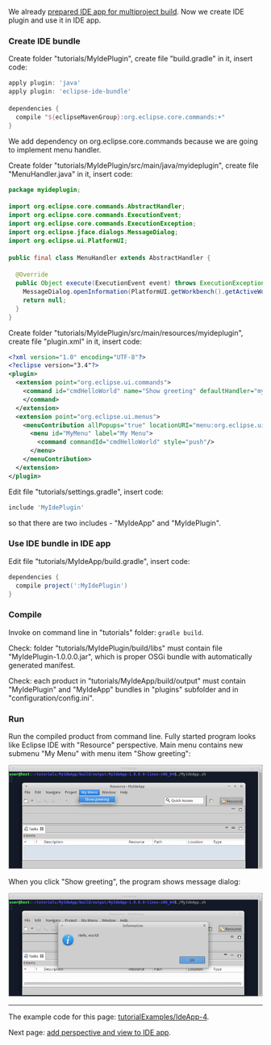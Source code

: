 We already [prepared IDE app for multiproject build](Prepare-IDE-app-for-multiproject-build). Now we create IDE plugin and use it in IDE app.

### Create IDE bundle

Create folder "tutorials/MyIdePlugin", create file "build.gradle" in it, insert code:

```groovy
apply plugin: 'java'
apply plugin: 'eclipse-ide-bundle'

dependencies {
  compile "${eclipseMavenGroup}:org.eclipse.core.commands:+"
}
```
We add dependency on org.eclipse.core.commands because we are going to implement menu handler.

Create folder "tutorials/MyIdePlugin/src/main/java/myideplugin", create file "MenuHandler.java" in it, insert code:

```java
package myideplugin;

import org.eclipse.core.commands.AbstractHandler;
import org.eclipse.core.commands.ExecutionEvent;
import org.eclipse.core.commands.ExecutionException;
import org.eclipse.jface.dialogs.MessageDialog;
import org.eclipse.ui.PlatformUI;

public final class MenuHandler extends AbstractHandler {

  @Override
  public Object execute(ExecutionEvent event) throws ExecutionException {
    MessageDialog.openInformation(PlatformUI.getWorkbench().getActiveWorkbenchWindow().getShell(), "Information", "Hello, world!");
    return null;
  }
}
```

Create folder "tutorials/MyIdePlugin/src/main/resources/myideplugin", create file "plugin.xml" in it, insert code:

```xml
<?xml version="1.0" encoding="UTF-8"?>
<?eclipse version="3.4"?>
<plugin>
  <extension point="org.eclipse.ui.commands">
    <command id="cmdHelloWorld" name="Show greeting" defaultHandler="myideplugin.MenuHandler">
    </command>
  </extension>
  <extension point="org.eclipse.ui.menus">
    <menuContribution allPopups="true" locationURI="menu:org.eclipse.ui.main.menu?after=additions">
      <menu id="MyMenu" label="My Menu">
        <command commandId="cmdHelloWorld" style="push"/>
      </menu>
    </menuContribution>
  </extension>
</plugin>
```

Edit file "tutorials/settings.gradle", insert code:

```groovy
include 'MyIdePlugin'
```
so that there are two includes - "MyIdeApp" and "MyIdePlugin".

### Use IDE bundle in IDE app

Edit file "tutorials/MyIdeApp/build.gradle", insert code:

```groovy
dependencies {
  compile project(':MyIdePlugin')
}
```

### Compile

Invoke on command line in "tutorials" folder: `gradle build`.

Check: folder "tutorials/MyIdePlugin/build/libs" must contain file "MyIdePlugin-1.0.0.0.jar", which is proper OSGi bundle with automatically generated manifest.

Check: each product in "tutorials/MyIdeApp/build/output" must contain "MyIdePlugin" and "MyIdeApp" bundles in "plugins" subfolder and in "configuration/config.ini". 

### Run

Run the compiled product from command line. Fully started program looks like Eclipse IDE with "Resource" perspective. Main menu contains new submenu "My Menu" with menu item "Show greeting":

![IdeApp-4-run-1](images/IdeApp-4-run-1.png "IdeApp-4-run-1")

When you click "Show greeting", the program shows message dialog:

![IdeApp-4-run-2](images/IdeApp-4-run-2.png "IdeApp-4-run-2")

---

The example code for this page: [tutorialExamples/IdeApp-4](../tree/master/tutorialExamples/IdeApp-4).

Next page: [add perspective and view to IDE app](Add-perspective-and-view-to-IDE-app).